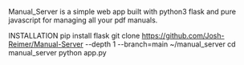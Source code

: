 Manual_Server is a simple web app built with python3 flask and pure javascript for managing all your pdf manuals.

INSTALLATION
pip install flask
git clone https://github.com/Josh-Reimer/Manual-Server --depth 1 --branch=main ~/manual_server
 cd manual_server
 python app.py